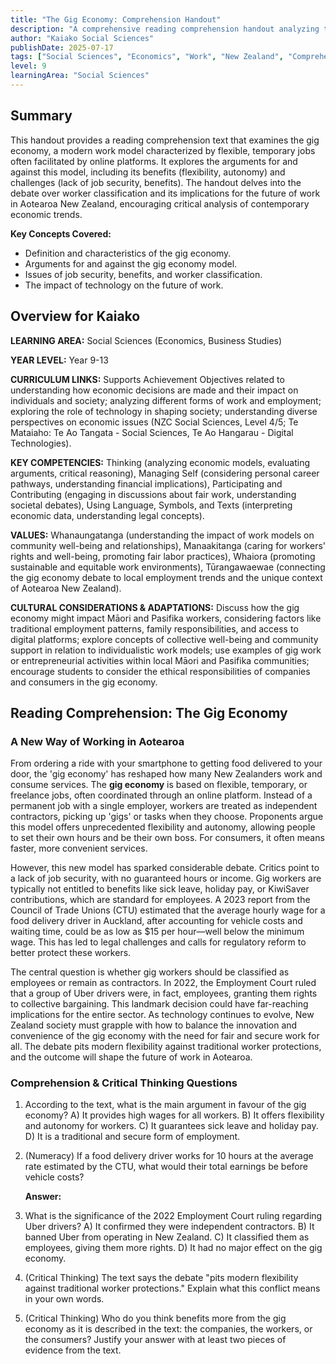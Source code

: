 ```yaml
---
title: "The Gig Economy: Comprehension Handout"
description: "A comprehensive reading comprehension handout analyzing the gig economy in Aotearoa New Zealand, exploring its benefits, challenges, and implications for the future of work."
author: "Kaiako Social Sciences"
publishDate: 2025-07-17
tags: ["Social Sciences", "Economics", "Work", "New Zealand", "Comprehension Handout", "Aotearoa New Zealand Curriculum"]
level: 9
learningArea: "Social Sciences"
---
```


## Summary

This handout provides a reading comprehension text that examines the gig economy, a modern work model characterized by flexible, temporary jobs often facilitated by online platforms. It explores the arguments for and against this model, including its benefits (flexibility, autonomy) and challenges (lack of job security, benefits). The handout delves into the debate over worker classification and its implications for the future of work in Aotearoa New Zealand, encouraging critical analysis of contemporary economic trends.

**Key Concepts Covered:**
*   Definition and characteristics of the gig economy.
*   Arguments for and against the gig economy model.
*   Issues of job security, benefits, and worker classification.
*   The impact of technology on the future of work.

## Overview for Kaiako

**LEARNING AREA:** Social Sciences (Economics, Business Studies)

**YEAR LEVEL:** Year 9-13

**CURRICULUM LINKS:** Supports Achievement Objectives related to understanding how economic decisions are made and their impact on individuals and society; analyzing different forms of work and employment; exploring the role of technology in shaping society; understanding diverse perspectives on economic issues (NZC Social Sciences, Level 4/5; Te Mataiaho: Te Ao Tangata - Social Sciences, Te Ao Hangarau - Digital Technologies).

**KEY COMPETENCIES:** Thinking (analyzing economic models, evaluating arguments, critical reasoning), Managing Self (considering personal career pathways, understanding financial implications), Participating and Contributing (engaging in discussions about fair work, understanding societal debates), Using Language, Symbols, and Texts (interpreting economic data, understanding legal concepts).

**VALUES:** Whanaungatanga (understanding the impact of work models on community well-being and relationships), Manaakitanga (caring for workers' rights and well-being, promoting fair labor practices), Whaiora (promoting sustainable and equitable work environments), Tūrangawaewae (connecting the gig economy debate to local employment trends and the unique context of Aotearoa New Zealand).

**CULTURAL CONSIDERATIONS & ADAPTATIONS:** Discuss how the gig economy might impact Māori and Pasifika workers, considering factors like traditional employment patterns, family responsibilities, and access to digital platforms; explore concepts of collective well-being and community support in relation to individualistic work models; use examples of gig work or entrepreneurial activities within local Māori and Pasifika communities; encourage students to consider the ethical responsibilities of companies and consumers in the gig economy.

## Reading Comprehension: The Gig Economy

### A New Way of Working in Aotearoa

From ordering a ride with your smartphone to getting food delivered to your door, the 'gig economy' has reshaped how many New Zealanders work and consume services. The **gig economy** is based on flexible, temporary, or freelance jobs, often coordinated through an online platform. Instead of a permanent job with a single employer, workers are treated as independent contractors, picking up 'gigs' or tasks when they choose. Proponents argue this model offers unprecedented flexibility and autonomy, allowing people to set their own hours and be their own boss. For consumers, it often means faster, more convenient services.

However, this new model has sparked considerable debate. Critics point to a lack of job security, with no guaranteed hours or income. Gig workers are typically not entitled to benefits like sick leave, holiday pay, or KiwiSaver contributions, which are standard for employees. A 2023 report from the Council of Trade Unions (CTU) estimated that the average hourly wage for a food delivery driver in Auckland, after accounting for vehicle costs and waiting time, could be as low as $15 per hour—well below the minimum wage. This has led to legal challenges and calls for regulatory reform to better protect these workers.

The central question is whether gig workers should be classified as employees or remain as contractors. In 2022, the Employment Court ruled that a group of Uber drivers were, in fact, employees, granting them rights to collective bargaining. This landmark decision could have far-reaching implications for the entire sector. As technology continues to evolve, New Zealand society must grapple with how to balance the innovation and convenience of the gig economy with the need for fair and secure work for all. The debate pits modern flexibility against traditional worker protections, and the outcome will shape the future of work in Aotearoa.

### Comprehension & Critical Thinking Questions

1.  According to the text, what is the main argument in favour of the gig economy?
    A) It provides high wages for all workers.
    B) It offers flexibility and autonomy for workers.
    C) It guarantees sick leave and holiday pay.
    D) It is a traditional and secure form of employment.

2.  (Numeracy) If a food delivery driver works for 10 hours at the average rate estimated by the CTU, what would their total earnings be before vehicle costs?

    **Answer:**

3.  What is the significance of the 2022 Employment Court ruling regarding Uber drivers?
    A) It confirmed they were independent contractors.
    B) It banned Uber from operating in New Zealand.
    C) It classified them as employees, giving them more rights.
    D) It had no major effect on the gig economy.

4.  (Critical Thinking) The text says the debate "pits modern flexibility against traditional worker protections." Explain what this conflict means in your own words.

5.  (Critical Thinking) Who do you think benefits more from the gig economy as it is described in the text: the companies, the workers, or the consumers? Justify your answer with at least two pieces of evidence from the text.